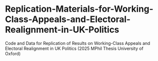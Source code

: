 # Replication-Materials-for-Working-Class-Appeals-and-Electoral-Realignment-in-UK-Politics
Code and Data for Replication of Results on Working-Class Appeals and Electoral Realignment in UK Politics (2025 MPhil Thesis University of Oxford)
